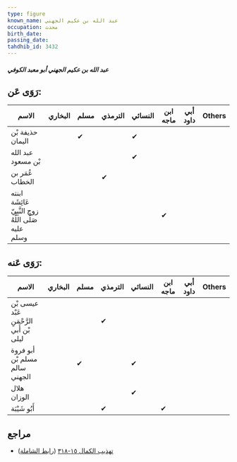 ```yaml
---
type: figure
known_name: عبد الله بن عكيم الجهني
occupation: محدث
birth_date:
passing_date:
tahdhib_id: 3432
---
```

##### عبد الله بن عكيم الجهني أبو معبد الكوفي

## رَوَى عَن:
| الاسم                                                 | البخاري | مسلم | الترمذي | النسائي | ابن ماجه | أبي داود | Others |
| ----------------------------------------------------- | ------- | ---- | ------- | ------- | -------- | -------- | ------ |
| حذيفة بْن اليمان                                      |         | ✔    |         | ✔       |          |          |        |
| عبد الله بْن مسعود                                    |         |      |         | ✔       |          |          |        |
| عُمَر بن الخطاب                                       |         |      | ✔       |         |          |          |        |
| ابنته عَائِشَة زوج النَّبِيّ صَلَّى اللَّهُ عليه وسلم |         |      |         |         | ✔        |          |        |
## رَوَى عَنه:
| الاسم                                    | البخاري | مسلم | الترمذي | النسائي | ابن ماجه | أبي داود | Others |
| ---------------------------------------- | ------- | ---- | ------- | ------- | -------- | -------- | ------ |
| عيسى بْن عَبْد الرَّحْمَنِ بْن أَبي ليلى |         |      | ✔       |         |          |          |        |
| أبو فروة مسلم بْن سالم الجهني            |         | ✔    |         | ✔       |          |          |        |
| هلال الوزان                              |         |      |         | ✔       |          |          |        |
| أَبُو شَيْبَة                            |         |      | ✔       |         | ✔        |          |        |
## مراجع
- [تهذيب الكمال ١٥-٣١٨](obsidian://open?vault=Tahdhib-al-Kamal&file=Figures/٣٤٣٢-عبد%20الله%20بن%20عكيم%20الجهني%20أبو%20معبد%20الكوفي) ([رابط الشاملة](https://shamela.ws/book/3722/7802))